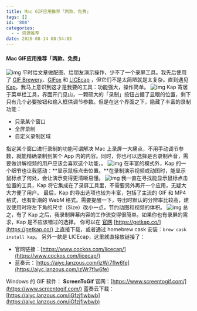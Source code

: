 ```yaml
---
title: Mac GIF应用推荐「两款、免费」
tags: []
id: '808'
categories:
  - - 资源推荐
date: 2020-08-14 08:54:03
---
```


#### Mac GIF应用推荐「两款、免费」

![img](https://images-aiyc-1301641396.cos.ap-guangzhou.myqcloud.com/20200814085247.png) 平时给文章做配图、给朋友演示操作，少不了一个录屏工具。我先后使用了 [GIF Brewery](https://itunes.apple.com/cn/app/gif-brewery-by-gfycat/id1081413713?l=en&mt=12&at=10lJSw)、[GIFox](https://itunes.apple.com/cn/app/gifox-gif-recording-shari/id1082624744?l=en&mt=12&at=10lJSw) 和 [LICEcap](https://www.cockos.com/licecap/) ，但它们不是太简陋就是太复杂。直到遇见 [Kap](https://getkap.co/)，我马上意识到这才是我要的工具：功能强大，操作简单。 ![img](https://images-aiyc-1301641396.cos.ap-guangzhou.myqcloud.com/20200814085244.png) Kap 寄居于菜单栏工具，界面开门见山，一颗硕大的「录制」按钮占据了显眼的位置，剩下只有几个必要按钮和输入框供调节参数。但是在这个界面之下，隐藏了丰富的录制功能：

*   只录某个窗口
*   全屏录制
*   自定义录制区域

指定某个窗口进行录制的功能可谓解决 Mac 上录屏一大痛点，不用手动调节参数，就能精确录制到某个 App 内的内容。同时，你也可以选择是否录制声音，需要做讲解视频的用户应该会喜欢这个功能，。 ![img](https://images-aiyc-1301641396.cos.ap-guangzhou.myqcloud.com/20200814085241.png) 在丰富的模式外，Kap 的一个细节也让我感动：**显示鼠标点击位置。**在录制演示视频或动图时，能显示鼠标点了何处，会让演示变得更清晰易懂。 ![img](https://images-aiyc-1301641396.cos.ap-guangzhou.myqcloud.com/20200814085238.gif) 我一直在寻找能显示鼠标点击位置的工具，Kap 将它集成在了录屏工具里，不需要另外再开一个应用，无疑大大方便了用户。 最后，Kap 的导出选项也较为丰富，包括了主流的 GIF 和 MP4 格式，也有新潮的 WebM 格式。需要提醒一下，导出时默认的分辨率比较高，建议使用时将左下角的尺寸（Size）改小一点，节约动图和视频的体积。 ![img](https://images-aiyc-1301641396.cos.ap-guangzhou.myqcloud.com/20200814085234.png) 总之，有了 Kap 之后，我录制屏幕内容的工作流变得很简单。如果你也有录屏的需求，Kap 是不应该错过的选择。 你可以在 [官网](https://getkap.co/) [https://getkap.co/](https://getkap.co/) 上直接下载，或者通过 homebrew cask 安装：`brew cask install kap`。 另外一款是 LICEcap，这里就直接放链接了：

*   官网链接：[https://www.cockos.com/licecap/](https://www.cockos.com/licecap/)
*   蓝奏云：[https://aiyc.lanzous.com/izWr7flw6fe](https://aiyc.lanzous.com/izWr7flw6fe)

Windows 的 GIF 软件： **ScreenToGif** 官网：[https://www.screentogif.com/](https://www.screentogif.com/) 蓝奏云下载：[https://aiyc.lanzous.com/iGfzjflwbwb](https://aiyc.lanzous.com/iGfzjflwbwb)